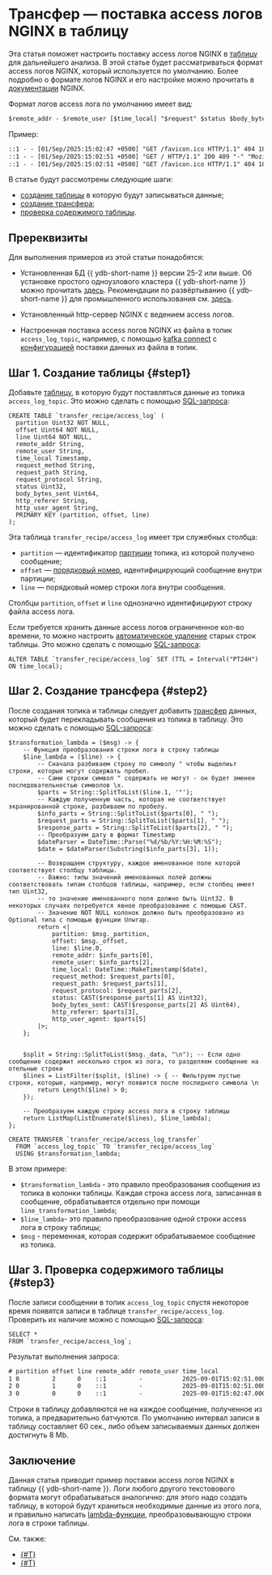 # Трансфер — поставка access логов NGINX в таблицу

Эта статья поможет настроить поставку access логов NGINX в [таблицу](../../concepts/datamodel/table.md) для дальнейшего анализа. В этой статье будет рассматриваться формат access логов NGINX, который используется по умолчанию. Более подробно о формате логов NGINX и его настройке можно прочитать в [документации](https://docs.nginx.com/nginx/admin-guide/monitoring/logging/#set-up-the-access-log) NGINX.

Формат логов access лога по умолчанию имеет вид:

```txt
$remote_addr - $remote_user [$time_local] "$request" $status $body_bytes_sent "$http_referer" "$http_user_agent"
```

Пример:

```txt
::1 - - [01/Sep/2025:15:02:47 +0500] "GET /favicon.ico HTTP/1.1" 404 181 "-" "Mozilla/5.0 (X11; Linux x86_64) AppleWebKit/537.36 (KHTML, like Gecko) Chrome/136.0.0.0 YaBrowser/25.6.0.0 Safari/537.36"
::1 - - [01/Sep/2025:15:02:51 +0500] "GET / HTTP/1.1" 200 409 "-" "Mozilla/5.0 (X11; Linux x86_64) AppleWebKit/537.36 (KHTML, like Gecko) Chrome/136.0.0.0 YaBrowser/25.6.0.0 Safari/537.36"
::1 - - [01/Sep/2025:15:02:51 +0500] "GET /favicon.ico HTTP/1.1" 404 181 "http://localhost/" "Mozilla/5.0 (X11; Linux x86_64) AppleWebKit/537.36 (KHTML, like Gecko) Chrome/136.0.0.0 YaBrowser/25.6.0.0 Safari/537.36"
```

В статье будут рассмотрены следующие шаги:

* [создание таблицы](#step1) в которую будут записываться данные;
* [создание трансфера](#step2);
* [проверка содержимого таблицы](#step3).

## Пререквизиты

Для выполнения примеров из этой статьи понадобятся:

* Установленная БД {{ ydb-short-name }} версии 25-2 или выше. Об установке простого одноузлового кластера {{ ydb-short-name }} можно прочитать [здесь](../../quickstart.md). Рекомендации по развёртыванию {{ ydb-short-name }} для промышленного использования см. [здесь](../../devops/deployment-options/index.md?version=main).

* Установленный http-сервер NGINX с ведением access логов.

* Настроенная поставка access логов NGINX из файла в топик `access_log_topic`, например, с помощью [kafka connect](../../reference/kafka-api/connect/index.md) с [конфигурацией](../../reference/kafka-api/connect/connect-examples.md#file-to-topic) поставки данных из файла в топик.

## Шаг 1. Создание таблицы {#step1}

Добавьте [таблицу](../../concepts/datamodel/table.md), в которую будут поставляться данные из топика `access_log_topic`. Это можно сделать с помощью [SQL-запроса](../../yql/reference/syntax/create_table/index.md):

```yql
CREATE TABLE `transfer_recipe/access_log` (
  partition Uint32 NOT NULL,
  offset Uint64 NOT NULL,
  line Uint64 NOT NULL,
  remote_addr String,
  remote_user String,
  time_local Timestamp,
  request_method String,
  request_path String,
  request_protocol String,
  status Uint32,
  body_bytes_sent Uint64,
  http_referer String,
  http_user_agent String,
  PRIMARY KEY (partition, offset, line)
);
```

Эта таблица `transfer_recipe/access_log` имеет три служебных столбца:

* `partition` — идентификатор [партиции](../../concepts/glossary.md#partition) топика, из которой получено сообщение;
* `offset` — [порядковый номер](../../concepts/glossary.md#offset), идентифицирующий сообщение внутри партиции;
* `line` — порядковый номер строки лога внутри сообщения.

Столбцы `partition`, `offset` и `line` однозначно идентифицируют строку файла access лога.

Если требуется хранить данные access логов ограниченное кол-во времени, то можно настроить [автоматическое удаление](../../concepts/ttl.md) старых строк таблицы. Это можно сделать с помощью [SQL-запроса](../../yql/reference/recipes/ttl.md):

```yql
ALTER TABLE `transfer_recipe/access_log` SET (TTL = Interval("PT24H") ON time_local);
```

## Шаг 2. Создание трансфера {#step2}

После создания топика и таблицы следует добавить [трансфер](../../concepts/transfer.md) данных, который будет перекладывать сообщения из топика в таблицу. Это можно сделать с помощью [SQL-запроса](../../yql/reference/syntax/create-transfer.md):

```yql
$transformation_lambda = ($msg) -> {
    -- Функция преобразования строки лога в строку таблицы
    $line_lambda = ($line) -> {
        -- Сначала разбиваем строку по символу " чтобы выделиьт строки, которые могут содержать пробел.
        -- Сами строки символ " содержать не могут - он будет зменен последовательностью символов \x.
        $parts = String::SplitToList($line.1, '"');
        -- Каждую полученную часть, которая не соответствует экранированной строке, разбиваем по пробелу.
        $info_parts = String::SplitToList($parts[0], " ");
        $request_parts = String::SplitToList($parts[1], " ");
        $response_parts = String::SplitToList($parts[2], " ");
        -- Преобразуем дату в формат Timestamp
        $dateParser = DateTime::Parse("%d/%b/%Y:%H:%M:%S");
        $date = $dateParser(Substring($info_parts[3], 1));

        -- Возвращаем структуру, каждое именованное поле которой соответствует столбцу таблицы.
        -- Важно: типы значений именованных полей должны соответствовать типам столбцов таблицы, например, если столбец имеет тип Uint32,
        -- то значение именованного поля должно быть Uint32. В некоторых случаях потребуется явное преобразование с помощью CAST.
        -- Значение NOT NULL колонок должно быть преобразовано из Optional типа с помощью функции Unwrap.
        return <|
            partition: $msg._partition,
            offset: $msg._offset,
            line: $line.0,
            remote_addr: $info_parts[0],
            remote_user: $info_parts[2],
            time_local: DateTime::MakeTimestamp($date),
            request_method: $request_parts[0],
            request_path: $request_parts[1],
            request_protocol: $request_parts[2],
            status: CAST($response_parts[1] AS Uint32),
            body_bytes_sent: CAST($response_parts[2] AS Uint64),
            http_referer: $parts[3],
            http_user_agent: $parts[5]
        |>;
    };


    $split = String::SplitToList($msg._data, "\n"); -- Если одно сообщение содержит несколько строк из лога, то разделяем сообщение на отельные строки
    $lines = ListFilter($split, ($line) -> { -- Фильтруем пустые строки, которые, например, могут появится после последнего символа \n 
        return Length($line) > 0;
    });

    -- Преобразуем каждую строку access лога в строку таблицы
    return ListMap(ListEnumerate($lines), $line_lambda);
};

CREATE TRANSFER `transfer_recipe/access_log_transfer`
  FROM `access_log_topic` TO `transfer_recipe/access_log`
  USING $transformation_lambda;
```

В этом примере:

* `$transformation_lambda` - это правило преобразования сообщения из топика в колонки таблицы. Каждая строка access лога, записанная в сообщение, обрабатывается отдельно при помощи `line_transformation_lambda`;
* `$line_lambda`- это правило преобразование одной строки access лога в строку таблицы;
* `$msg` - переменная, которая содержит обрабатываемое сообщение из топика.

## Шаг 3. Проверка содержимого таблицы {#step3}

После записи сообщении в топик `access_log_topic` спустя некоторое время появятся записи в таблице `transfer_recipe/access_log`. Проверить их наличие можно с помощью [SQL-запроса](../../yql/reference/syntax/select/index.md):

```yql
SELECT *
FROM `transfer_recipe/access_log`;
```

Результат выполнения запроса:

```txt
# partition offset line remote_addr remote_user time_local                  request_method request_path request_protocol status body_bytes_sent http_referer      http_user_agent
1 0         2      0    ::1         -           2025-09-01T15:02:51.000000Z GET            /favicon.ico HTTP/1.1         404    181             http://localhost/ Mozilla/5.0 (X11; Linux x86_64) AppleWebKit/537.36 (KHTML, like Gecko) Chrome/136.0.0.0 YaBrowser/25.6.0.0 Safari/537.36
2 0         1      0    ::1         -           2025-09-01T15:02:51.000000Z GET            /            HTTP/1.1         200    409             -                 Mozilla/5.0 (X11; Linux x86_64) AppleWebKit/537.36 (KHTML, like Gecko) Chrome/136.0.0.0 YaBrowser/25.6.0.0 Safari/537.36
3 0         0      0    ::1         -           2025-09-01T15:02:47.000000Z GET            /favicon.ico HTTP/1.1         404    181             -                 Mozilla/5.0 (X11; Linux x86_64) AppleWebKit/537.36 (KHTML, like Gecko) Chrome/136.0.0.0 YaBrowser/25.6.0.0 Safari/537.36
```

Строки в таблицу добавляются не на каждое сообщение, полученное из топика, а предварительно батчуются. По умолчанию интервал записи в таблицу составляет 60 сек., либо объем записываемых данных должен достигнуть 8 Mb.

## Заключение

Данная статья приводит пример поставки access логов NGINX в таблицу {{ ydb-short-name }}. Логи любого другого текстовового формата могут обрабатываться аналогично: для этого надо создать таблицу, в которой будут храниться необходимые данные из этого лога, и правильно написать [lambda-функции](../../yql/reference/syntax/expressions.md#lambda), преобразовывающую строки лога в строки таблицы.

См. также:

* [{#T}](../../concepts/transfer.md)
* [{#T}](transfer-quickstart.md)
